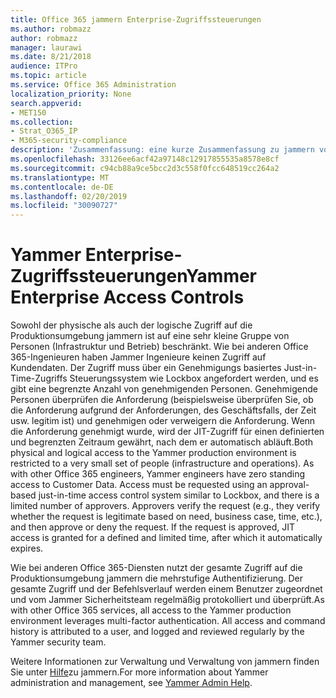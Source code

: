 ```yaml
---
title: Office 365 jammern Enterprise-Zugriffssteuerungen
ms.author: robmazz
author: robmazz
manager: laurawi
ms.date: 8/21/2018
audience: ITPro
ms.topic: article
ms.service: Office 365 Administration
localization_priority: None
search.appverid:
- MET150
ms.collection:
- Strat_O365_IP
- M365-security-compliance
description: 'Zusammenfassung: eine kurze Zusammenfassung zu jammern von Enterprise-Zugriffssteuerungen in der Produktionsumgebung.'
ms.openlocfilehash: 33126ee6acf42a97148c12917855535a8578e8cf
ms.sourcegitcommit: c94cb88a9ce5bcc2d3c558f0fcc648519cc264a2
ms.translationtype: MT
ms.contentlocale: de-DE
ms.lasthandoff: 02/20/2019
ms.locfileid: "30090727"
---
```

# <a name="yammer-enterprise-access-controls"></a><span data-ttu-id="f073f-103">Yammer Enterprise-Zugriffssteuerungen</span><span class="sxs-lookup"><span data-stu-id="f073f-103">Yammer Enterprise Access Controls</span></span> 

<span data-ttu-id="f073f-p101">Sowohl der physische als auch der logische Zugriff auf die Produktionsumgebung jammern ist auf eine sehr kleine Gruppe von Personen (Infrastruktur und Betrieb) beschränkt. Wie bei anderen Office 365-Ingenieuren haben Jammer Ingenieure keinen Zugriff auf Kundendaten. Der Zugriff muss über ein Genehmigungs basiertes Just-in-Time-Zugriffs Steuerungssystem wie Lockbox angefordert werden, und es gibt eine begrenzte Anzahl von genehmigenden Personen. Genehmigende Personen überprüfen die Anforderung (beispielsweise überprüfen Sie, ob die Anforderung aufgrund der Anforderungen, des Geschäftsfalls, der Zeit usw. legitim ist) und genehmigen oder verweigern die Anforderung. Wenn die Anforderung genehmigt wurde, wird der JIT-Zugriff für einen definierten und begrenzten Zeitraum gewährt, nach dem er automatisch abläuft.</span><span class="sxs-lookup"><span data-stu-id="f073f-p101">Both physical and logical access to the Yammer production environment is restricted to a very small set of people (infrastructure and operations). As with other Office 365 engineers, Yammer engineers have zero standing access to Customer Data. Access must be requested using an approval-based just-in-time access control system similar to Lockbox, and there is a limited number of approvers. Approvers verify the request (e.g., they verify whether the request is legitimate based on need, business case, time, etc.), and then approve or deny the request. If the request is approved, JIT access is granted for a defined and limited time, after which it automatically expires.</span></span> 

<span data-ttu-id="f073f-p102">Wie bei anderen Office 365-Diensten nutzt der gesamte Zugriff auf die Produktionsumgebung jammern die mehrstufige Authentifizierung. Der gesamte Zugriff und der Befehlsverlauf werden einem Benutzer zugeordnet und vom Jammer Sicherheitsteam regelmäßig protokolliert und überprüft.</span><span class="sxs-lookup"><span data-stu-id="f073f-p102">As with other Office 365 services, all access to the Yammer production environment leverages multi-factor authentication. All access and command history is attributed to a user, and logged and reviewed regularly by the Yammer security team.</span></span>

<span data-ttu-id="f073f-111">Weitere Informationen zur Verwaltung und Verwaltung von jammern finden Sie unter [Hilfe](https://support.office.com/article/yammer-–-admin-help-e1464355-1f97-49ac-b2aa-dd320b179dbe?ui=en-US&rs=en-US&ad=US)zu jammern.</span><span class="sxs-lookup"><span data-stu-id="f073f-111">For more information about Yammer administration and management, see [Yammer Admin Help](https://support.office.com/article/yammer-–-admin-help-e1464355-1f97-49ac-b2aa-dd320b179dbe?ui=en-US&rs=en-US&ad=US).</span></span>